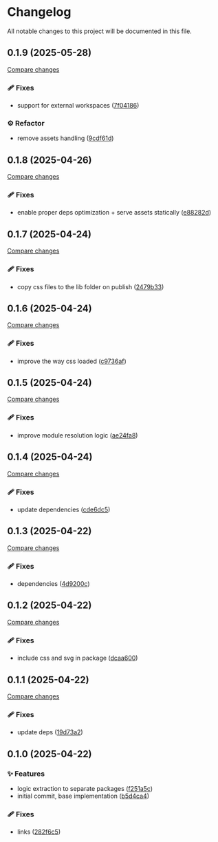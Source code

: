 <!-- header -->
# Changelog

All notable changes to this project will be documented in this file.

<!-- version:0.1.9 -->
## 0.1.9 (2025-05-28)

[Compare changes](https://github.com/Wroud/foundation/compare/vite-plugin-playground-v0.1.8...vite-plugin-playground-v0.1.9)

<!-- changelog -->
### 🩹 Fixes

- support for external workspaces ([7f04186](https://github.com/Wroud/foundation/commit/7f04186))

### ⚙️  Refactor

- remove assets handling ([9cdf61d](https://github.com/Wroud/foundation/commit/9cdf61d))

<!-- version:0.1.8 -->
## 0.1.8 (2025-04-26)

[Compare changes](https://github.com/Wroud/foundation/compare/vite-plugin-playground-v0.1.7...vite-plugin-playground-v0.1.8)

<!-- changelog -->
### 🩹 Fixes

- enable proper deps optimization + serve assets statically ([e88282d](https://github.com/Wroud/foundation/commit/e88282d))

<!-- version:0.1.7 -->
## 0.1.7 (2025-04-24)

[Compare changes](https://github.com/Wroud/foundation/compare/vite-plugin-playground-v0.1.6...vite-plugin-playground-v0.1.7)

<!-- changelog -->
### 🩹 Fixes

- copy css files to the lib folder on publish ([2479b33](https://github.com/Wroud/foundation/commit/2479b33))

<!-- version:0.1.6 -->
## 0.1.6 (2025-04-24)

[Compare changes](https://github.com/Wroud/foundation/compare/vite-plugin-playground-v0.1.5...vite-plugin-playground-v0.1.6)

<!-- changelog -->
### 🩹 Fixes

- improve the way css loaded ([c9736af](https://github.com/Wroud/foundation/commit/c9736af))

<!-- version:0.1.5 -->
## 0.1.5 (2025-04-24)

[Compare changes](https://github.com/Wroud/foundation/compare/vite-plugin-playground-v0.1.4...vite-plugin-playground-v0.1.5)

<!-- changelog -->
### 🩹 Fixes

- improve module resolution logic ([ae24fa8](https://github.com/Wroud/foundation/commit/ae24fa8))

<!-- version:0.1.4 -->
## 0.1.4 (2025-04-24)

[Compare changes](https://github.com/Wroud/foundation/compare/vite-plugin-playground-v0.1.3...vite-plugin-playground-v0.1.4)

<!-- changelog -->
### 🩹 Fixes

- update dependencies ([cde6dc5](https://github.com/Wroud/foundation/commit/cde6dc5))

<!-- version:0.1.3 -->
## 0.1.3 (2025-04-22)

[Compare changes](https://github.com/Wroud/foundation/compare/vite-plugin-playground-v0.1.2...vite-plugin-playground-v0.1.3)

<!-- changelog -->
### 🩹 Fixes

- dependencies ([4d9200c](https://github.com/Wroud/foundation/commit/4d9200c))

<!-- version:0.1.2 -->
## 0.1.2 (2025-04-22)

[Compare changes](https://github.com/Wroud/foundation/compare/vite-plugin-playground-v0.1.1...vite-plugin-playground-v0.1.2)

<!-- changelog -->
### 🩹 Fixes

- include css and svg in package ([dcaa600](https://github.com/Wroud/foundation/commit/dcaa600))

<!-- version:0.1.1 -->
## 0.1.1 (2025-04-22)

[Compare changes](https://github.com/Wroud/foundation/compare/vite-plugin-playground-v0.1.0...vite-plugin-playground-v0.1.1)

<!-- changelog -->
### 🩹 Fixes

- update deps ([19d73a2](https://github.com/Wroud/foundation/commit/19d73a2))

<!-- version:0.1.0 -->
## 0.1.0 (2025-04-22)

<!-- changelog -->
### ✨ Features

- logic extraction to separate packages ([f251a5c](https://github.com/Wroud/foundation/commit/f251a5c))
- initial commit, base implementation ([b5d4ca4](https://github.com/Wroud/foundation/commit/b5d4ca4))

### 🩹 Fixes

- links ([282f6c5](https://github.com/Wroud/foundation/commit/282f6c5))

